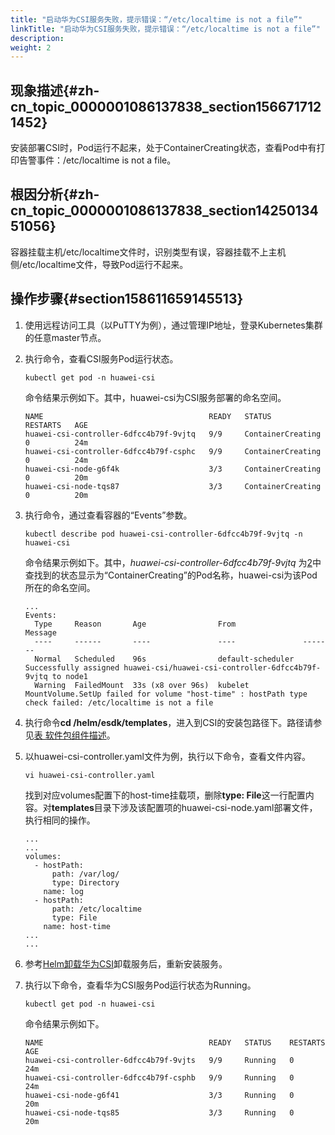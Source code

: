 ```yaml
---
title: "启动华为CSI服务失败，提示错误：“/etc/localtime is not a file”"
linkTitle: "启动华为CSI服务失败，提示错误：“/etc/localtime is not a file”"
description: 
weight: 2
---
```


## 现象描述{#zh-cn_topic_0000001086137838_section1566717121452}

安装部署CSI时，Pod运行不起来，处于ContainerCreating状态，查看Pod中有打印告警事件：/etc/localtime is not a file。

## 根因分析{#zh-cn_topic_0000001086137838_section1425013451056}

容器挂载主机/etc/localtime文件时，识别类型有误，容器挂载不上主机侧/etc/localtime文件，导致Pod运行不起来。

## 操作步骤{#section158611659145513}

1.  使用远程访问工具（以PuTTY为例），通过管理IP地址，登录Kubernetes集群的任意master节点。
2.  <a name="li131611149192013"></a>执行命令，查看CSI服务Pod运行状态。

    ```
    kubectl get pod -n huawei-csi
    ```

    命令结果示例如下。其中，huawei-csi为CSI服务部署的命名空间。

    ```
    NAME                                     READY   STATUS               RESTARTS   AGE
    huawei-csi-controller-6dfcc4b79f-9vjtq   9/9     ContainerCreating    0          24m
    huawei-csi-controller-6dfcc4b79f-csphc   9/9     ContainerCreating    0          24m
    huawei-csi-node-g6f4k                    3/3     ContainerCreating    0          20m
    huawei-csi-node-tqs87                    3/3     ContainerCreating    0          20m
    ```

3.  执行命令，通过查看容器的“Events”参数。

    ```
    kubectl describe pod huawei-csi-controller-6dfcc4b79f-9vjtq -n huawei-csi
    ```

    命令结果示例如下。其中，_huawei-csi-controller-6dfcc4b79f-9vjtq_ 为[2](#li131611149192013)中查找到的状态显示为“ContainerCreating”的Pod名称，huawei-csi为该Pod所在的命名空间。

    ```
    ...
    Events:
      Type     Reason       Age                From               Message
      ----     ------       ----               ----               -------
      Normal   Scheduled    96s                default-scheduler  Successfully assigned huawei-csi/huawei-csi-controller-6dfcc4b79f-9vjtq to node1
      Warning  FailedMount  33s (x8 over 96s)  kubelet            MountVolume.SetUp failed for volume "host-time" : hostPath type check failed: /etc/localtime is not a file
    ```

4.  执行命令**cd /helm/esdk/templates**，进入到CSI的安装包路径下。路径请参见[表 软件包组件描述](/docs/安装部署/安装前准备/下载华为CSI软件包#zh-cn_topic_0150885197_table17200162435412)。
5.  以huawei-csi-controller.yaml文件为例，执行以下命令，查看文件内容。

    ```
    vi huawei-csi-controller.yaml
    ```

    找到对应volumes配置下的host-time挂载项，删除**type: File**这一行配置内容。对**templates**目录下涉及该配置项的huawei-csi-node.yaml部署文件，执行相同的操作。

    ```
    ...
    ...
    volumes:
      - hostPath:
          path: /var/log/
          type: Directory
        name: log
      - hostPath:
          path: /etc/localtime
          type: File
        name: host-time
    ...
    ...
    ```

6.  参考[Helm卸载华为CSI](/docs/安装部署/卸载华为CSI/Helm卸载华为CSI)卸载服务后，重新安装服务。
7.  执行以下命令，查看华为CSI服务Pod运行状态为Running。

    ```
    kubectl get pod -n huawei-csi
    ```

    命令结果示例如下。

    ```
    NAME                                     READY   STATUS    RESTARTS   AGE
    huawei-csi-controller-6dfcc4b79f-9vjts   9/9     Running   0          24m
    huawei-csi-controller-6dfcc4b79f-csphb   9/9     Running   0          24m
    huawei-csi-node-g6f41                    3/3     Running   0          20m
    huawei-csi-node-tqs85                    3/3     Running   0          20m
    ```


